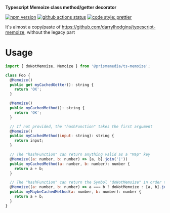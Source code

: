 **Typescript Memoize class method/getter decorator**

[![npm version](https://badge.fury.io/js/%40prismamedia%2Fts-memoize.svg)](https://badge.fury.io/js/%40prismamedia%2Fts-memoize) [![github actions status](https://github.com/prismamedia/ts-memoize/workflows/CI/badge.svg)](https://github.com/prismamedia/ts-memoize/actions) [![code style: prettier](https://img.shields.io/badge/code_style-prettier-ff69b4.svg?style=flat-square)](https://github.com/prettier/prettier)

It's almost a copy/paste of https://github.com/darrylhodgins/typescript-memoize, without the legacy part

# Usage

```js
import { doNotMemoize, Memoize } from '@prismamedia/ts-memoize';

class Foo {
  @Memoize()
  public get myCachedGetter(): string {
    return 'OK';
  }

  @Memoize()
  public myCachedMethod(): string {
    return 'OK';
  }

  // If not provided, the "hashFunction" takes the first argument
  @Memoize()
  public myCachedMethod(input: string): string {
    return input;
  }

  // The "hashFunction" can return anything valid as a "Map" key
  @Memoize((a: number, b: number) => [a, b].join('|'))
  public myCachedMethod(a: number, b: number): number {
    return a + b;
  }

  // The "hashFunction" can return the Symbol "doNotMemoize" in order to not memoize the result
  @Memoize((a: number, b: number) => a === b ? doNotMemoize : [a, b].join('|'))
  public myMaybeCachedMethod(a: number, b: number): number {
    return a + b;
  }
}
```
